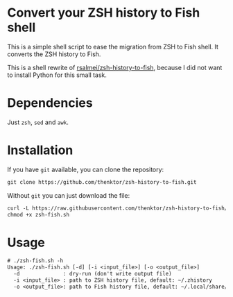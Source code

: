 # Convert your ZSH history to Fish shell

This is a simple shell script to ease the migration from ZSH to Fish shell. It converts the ZSH history to Fish.

This is a shell rewrite of [rsalmei/zsh-history-to-fish](https://github.com/rsalmei/zsh-history-to-fish), because I did not want to install Python for this small task.

# Dependencies

Just `zsh`, `sed` and `awk`.

# Installation

If you have `git` available, you can clone the repository:

```txt
git clone https://github.com/thenktor/zsh-history-to-fish.git
```

Without `git` you can just download the file:

```txt
curl -L https://raw.githubusercontent.com/thenktor/zsh-history-to-fish/refs/heads/main/zsh-fish.sh -o zsh-fish.sh
chmod +x zsh-fish.sh
```

# Usage

```txt
# ./zsh-fish.sh -h
Usage: ./zsh-fish.sh [-d] [-i <input_file>] [-o <output_file>]
  -d              : dry-run (don't write output file)
  -i <input_file> : path to ZSH history file, default: ~/.zhistory
  -o <output_file>: path to Fish history file, default: ~/.local/share/fish/fish_history
```
